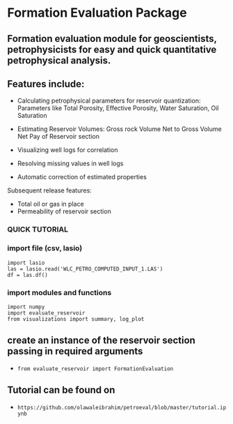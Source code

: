 # Formation Evaluation Package

## Formation evaluation module for geoscientists, petrophysicists for easy and quick quantitative petrophysical analysis.

## Features include:

-   Calculating petrophysical parameters for reservoir quantization:
        Parameters like Total Porosity, Effective Porosity, Water Saturation, Oil Saturation

-   Estimating Reservoir Volumes:
                Gross rock Volume
                Net to Gross Volume
                Net Pay of Reservoir section

-   Visualizing well logs for correlation

-   Resolving missing values in well logs

-   Automatic correction of estimated properties

Subsequent release features:

-   Total oil or gas in place
-   Permeability of reservoir section

### QUICK TUTORIAL

### import file (csv, lasio)
`import lasio` <br>
`las = lasio.read('WLC_PETRO_COMPUTED_INPUT_1.LAS')` <br>
`df = las.df()`
### import modules and functions
`import numpy` <br>
`import evaluate_reservoir` <br>
`from visualizations import summary, log_plot`<br>

## create an instance of the reservoir section passing in required arguments
- `from evaluate_reservoir import FormationEvaluation`

## Tutorial can be found on 
- `https://github.com/olawaleibrahim/petroeval/blob/master/tutorial.ipynb`
